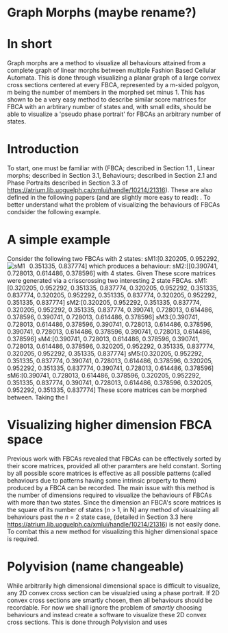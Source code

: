 # Graph Morphs (maybe rename?)
# In short 
Graph morphs are a method to visualize all behaviours attained from a complete graph of linear morphs between multiple Fashion Based Cellular Automata. This is done through visualizing a planar graph of a large convex cross sections centered at every FBCA, represented by a m-sided polgyon, m being the number of members in the morphed set minus 1. This has shown to be a very easy method to describe similar score matrices for FBCA with an arbtirary number of states and, with small edits, should be able to visualize a 'pseudo phase portrait' for FBCAs an arbitrary number of states.  

# Introduction
To start, one must be familiar with (FBCA; described in Section 1.1 , Linear morphs; described in Section 3.1, Behaviours; described in Section 2.1 and Phase Portraits described in Section 3.3 of https://atrium.lib.uoguelph.ca/xmlui/handle/10214/21316). These are also defined in the following papers (and are slightly more easy to read): . To better understand what the problem of visualizing the behaviours of FBCAs condsider the following example.

# A simple example
Consider the following two FBCAs with 2 states:
sM1:[0.320205, 0.952292, 0.351335, 0.837774] which produces a behaviour: 
<img src=". graphMorph/multipleMorphs/fingerprint%20method/graphMorph/test/0/0%2020.png " alt="sM1" style="float: left; margin-right: 10px;" />
sM2:[[0.390741, 0.728013, 0.614486, 0.378596]
with 4 states. Given These score matrices were generated via a crisscrossing two interesting 2 state FBCAs.
sM1:[0.320205, 0.952292, 0.351335, 0.837774, 0.320205, 0.952292, 0.351335, 0.837774, 0.320205, 0.952292, 0.351335, 0.837774, 0.320205, 0.952292, 0.351335, 0.837774] 
sM2:[0.320205, 0.952292, 0.351335, 0.837774, 0.320205, 0.952292, 0.351335, 0.837774, 0.390741, 0.728013, 0.614486, 0.378596, 0.390741, 0.728013, 0.614486, 0.378596] 
sM3:[0.390741, 0.728013, 0.614486, 0.378596, 0.390741, 0.728013, 0.614486, 0.378596, 0.390741, 0.728013, 0.614486, 0.378596, 0.390741, 0.728013, 0.614486, 0.378596] 
sM4:[0.390741, 0.728013, 0.614486, 0.378596, 0.390741, 0.728013, 0.614486, 0.378596, 0.320205, 0.952292, 0.351335, 0.837774, 0.320205, 0.952292, 0.351335, 0.837774] 
sM5:[0.320205, 0.952292, 0.351335, 0.837774, 0.390741, 0.728013, 0.614486, 0.378596, 0.320205, 0.952292, 0.351335, 0.837774, 0.390741, 0.728013, 0.614486, 0.378596] 
sM6:[0.390741, 0.728013, 0.614486, 0.378596, 0.320205, 0.952292, 0.351335, 0.837774, 0.390741, 0.728013, 0.614486, 0.378596, 0.320205, 0.952292, 0.351335, 0.837774] 
These score matrices can be morphed between. Taking the l


# Visualizing higher dimension FBCA space
Previous work with FBCAs revealed that FBCAs can be effectively sorted by their score matrices, provided all other paramters are held constant. Sorting by all possible score matrices is effective as all possible patterns (called behaviours due to patterns having some intrinsic property to them) produced by a FBCA can be recorded. The main issue with this method is the number of dimensions required to visualize the behaviours of FBCAs with more than two states. Since the dimension an FBCA's score matrices is the square of its number of states (_n_ > 1, in N) any method of visualziing all behaviours past the _n_ = 2 state case, (detailed in Section 3.3 here  https://atrium.lib.uoguelph.ca/xmlui/handle/10214/21316) is not easily done. To combat this a new method for visualizing this higher dimensional space is required. 

# Polyvision (name changeable)
While arbitrarily high dimensional dimensional space is difficult to visualize, any 2D convex cross section can be visualzied using a phase portrait. If 2D convex cross sections are smartly chosen, then all behaviours should be recordable. For now we shall ignore the problem of _smartly_ choosing behaviours and instead create a software to visualize these 2D convex cross sections. This is done through Polyvision and uses  
